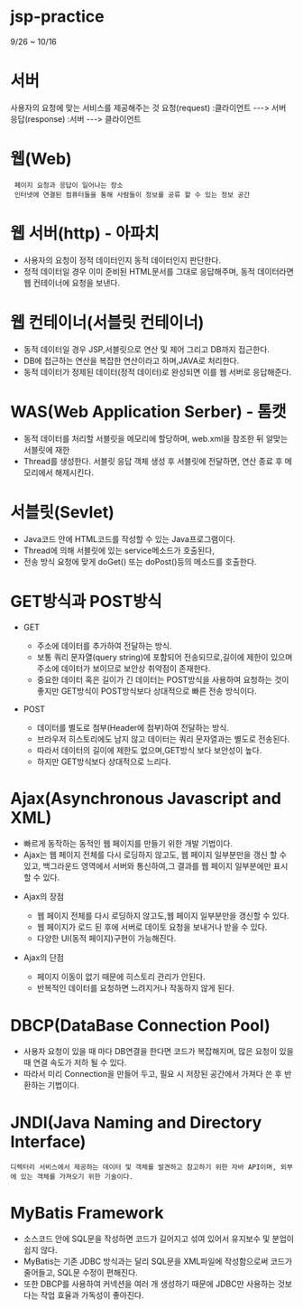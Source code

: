 # jsp-practice
9/26 ~ 10/16

# 서버 
사용자의 요청에 맞는 서비스를 제공해주는 것
	요청(request)	:클라이언트 ---> 서버
	응답(response)	:서버 ---> 클라이언트

# 웹(Web)
	 페이지 요청과 응답이 일어나는 장소
	 인터넷에 연결된 컴퓨터들을 통해 사람들이 정보를 공류 할 수 있는 정보 공간

# 웹 서버(http) - 아파치
- 사용자의 요청이 정적 데이터인지 동적 데이터인지 판단한다.
- 정적 데이터일 경우 이미 준비된 HTML문서를 그대로 응답해주며, 동적 데이터라면 웹 컨테이너에 요청을 보낸다.

# 웹 컨테이너(서블릿 컨테이너)
- 동적 데이터일 경우 JSP,서블릿으로 연산 및 제어 그리고 DB까지 접근한다.
- DB에 접근하는 연산을 복잡한 연산이라고 하며,JAVA로 처리한다.
- 동적 데이터가 정제된 데이터(정적 데이터)로 완성되면 이를 웹 서버로 응답해준다.

# WAS(Web Application Serber) - 톰캣
   - 동적 데이터를 처리할 서블릿을 메모리에 할당하며, web.xml을 참조한 뒤 알맞는 서블릿에 재한
   - Thread를 생성한다. 서블릿 응답 객체 생성 후 서블릿에 전달하면, 연산 종료 후 메모리에서 해제시킨다.

# 서블릿(Sevlet)
  - Java코드 안에 HTML코드를 작성할 수 있는 Java프로그램이다.
  - Thread에 의해 서블릿에 있는 service메소드가 호출된다,
  - 전송 방식 요청에 맞게 doGet() 또는 doPost()등의 메소드를 호출한다.
  
# GET방식과 POST방식

* GET
   - 주소에 데이터를 추가하여 전달하는 방식.
   - 보통 쿼리 문자열(query string)에 포함되어 전송되므로,길이에 제한이 있으며 주소에 데이터가 보이므로 보안상 취약점이 존재한다.	
   - 중요한 데이터 혹은 길이가 긴 데이터는 POST방식을 사용하여 요청하는 것이 좋지만 GET방식이 POST방식보다 상대적으로 빠른 전송 방식이다.

* POST
   - 데이터를 별도로 첨부(Header에 첨부)하여 전달하는 방식.
   - 브라우저 히스토리에도 남지 않고 데이터는 쿼리 문자열과는 별도로 전송된다.
   - 따라서 데이터의 길이에 제한도 없으며,GET방식 보다 보안성이 높다.
   - 하지만 GET방식보다 상대적으로 느리다.

# Ajax(Asynchronous Javascript and XML)
- 빠르게 동작하는 동적인 웹 페이지를 만들기 위한 개발 기법이다.
- Ajax는 웹 페이지 전체를 다시 로딩하지 않고도, 웹 페이지 일부분만을 갱신 할 수 있고, 백그라운드 영역에서 서버와 통신하여,그 결과를 웹 페이지 일부분에만 표시할 수 있다.

* Ajax의 장점
  - 웹 페이지 전체를 다시 로딩하지 않고도,웹 페이지 일부분만을 갱신할 수 있다.
  - 웹 페이지가 로드 된 후에 서버로 데이토 요청을 보내거나 받을 수 있다.
  - 다양한 UI(동적 페이지)구현이 가능해진다.
	
* Ajax의 단점
  - 페이지 이동이 없기 때문에 히스토리 관리가 안된다.	
  - 반복적인 데이터를 요청하면 느려지거나 작동하지 않게 된다.

# DBCP(DataBase Connection Pool)
- 사용자 요청이 있을 때 마다 DB연결을 한다면 코드가 복잡해지며, 많은 요청이 있을 때 연결 속도가 저하 될 수 있다.
- 따라서 미리 Connection을 만들어 두고, 필요 시 저장된 공간에서 가져다 쓴 후 반환하는 기법이다.

# JNDI(Java Naming and Directory Interface)
	디렉터리 서비스에서 제공하는 데이터 및 객체를 발견하고 참고하기 위한 자바 API이며, 외부에 있는 객체를 가져오기 위한 기술이다.

# MyBatis Framework
  - 소스코드 안에 SQL문을 작성하면 코드가 길어지고 섞여 있어서 유지보수 및 분업이 쉽지 않다.
  - MyBatis는 기존 JDBC 방식과는 달리 SQL문을 XML파일에 작성함으로써 코드가 줄어들고, SQL문 수정이 편해진다.
  - 또한 DBCP를 사용하여 커넥션을 여러 개 생성하기 때문에 JDBC만 사용하는 것보다는 작업 효율과 가독성이 좋아진다.
